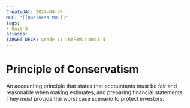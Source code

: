 ```yaml
---
CreatedAt: 2024-04-30
MOC: "[[Business MOC]]"
tags:
- Unit-3
aliases:
TARGET DECK: Grade 11::BAF3M1::Unit 4
---
```


# Principle of Conservatism
An accounting principle that states that accountants must be fair and reasonable when making estimates, and preparing financial statements. They must provide the worst case scenario to protect investors.
<!--ID: 1715254937935-->
